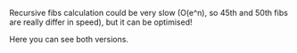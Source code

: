 Recursive fibs calculation could be very slow (O(e^n), so 45th and 50th fibs are really differ in speed), but it can be optimised!

Here you can see both versions.
